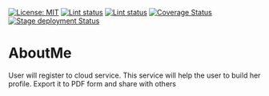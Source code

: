 [![License: MIT](https://img.shields.io/badge/License-MIT-yellow.svg)](https://opensource.org/licenses/MIT) [![Lint status](https://github.com/prakashautade/AboutMe/workflows/Lint/badge.svg)](https://github.com/prakashautade/AboutMe/actions?query=workflow:Lint) [![Lint status](https://github.com/prakashautade/AboutMe/workflows/Test/badge.svg)](https://github.com/prakashautade/AboutMe/actions?query=workflow:Test) [![Coverage Status](https://coveralls.io/repos/github/prakashautade/AboutMe/badge.svg?branch=master)](https://coveralls.io/github/prakashautade/AboutMe?branch=master) [![Stage deployment Status](https://github.com/prakashautade/AboutMe/workflows/Stage%20Deployment/badge.svg)](https://github.com/prakashautade/AboutMe/actions?query=workflow:"Stage%20Deployment")

# AboutMe
User will register to cloud service. This service will help the user to build her profile. Export it to  PDF form and share with others
